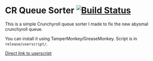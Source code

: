 # CR Queue Sorter [![Build Status](https://travis-ci.com/edusperoni/cr-queue-sorter.svg?branch=master)](https://travis-ci.com/edusperoni/cr-queue-sorter)

This is a simple Crunchyroll queue sorter I made to fix the new abysmal crunchyroll queue.

You can install it using TamperMonkey/GreaseMonkey. Script is in `release/userscript/`.

[Direct link to userscript](https://github.com/edusperoni/cr-queue-sorter/raw/master/release/userscript/bundle.user.js)



